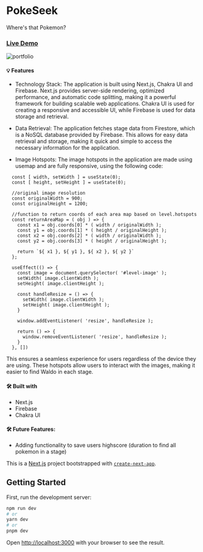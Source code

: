 # PokeSeek
Where's that Pokemon?

### [Live Demo](https://pokeseek.vercel.app/)

![portfolio](docs/pokeseek-desktop.gif)

#### 💡 Features
* Technology Stack:
The application is built using Next.js, Chakra UI and Firebase. Next.js provides server-side rendering, optimized performance, and automatic code splitting, making it a powerful framework for building scalable web applications. Chakra UI is used for creating a responsive and accessible UI, while Firebase is used for data storage and retrieval.

* Data Retrieval:
The application fetches stage data from Firestore, which is a NoSQL database provided by Firebase. This allows for easy data retrieval and storage, making it quick and simple to access the necessary information for the application.

* Image Hotspots:
The image hotspots in the application are made using usemap and are fully responsive, using the following code:
```
  const [ width, setWidth ] = useState(0);
  const [ height, setHeight ] = useState(0);

  //original image resolution
  const originalWidth = 900;
  const originalHeight = 1200;

  //function to return coords of each area map based on level.hotspots
  const returnAreaMap = ( obj ) => {
    const x1 = obj.coords[0] * ( width / originalWidth );
    const y1 = obj.coords[1] * ( height / originalHeight );
    const x2 = obj.coords[2] * ( width / originalWidth );
    const y2 = obj.coords[3] * ( height / originalHeight );

    return `${ x1 }, ${ y1 }, ${ x2 }, ${ y2 }`
  };

  useEffect(() => {
    const image = document.querySelector( '#level-image' );
    setWidth( image.clientWidth );
    setHeight( image.clientHeight );

    const handleResize = () => {
      setWidth( image.clientWidth );
      setHeight( image.clientHeight );
    }

    window.addEventListener( 'resize', handleResize );

    return () => {
      window.removeEventListener( 'resize', handleResize );
    }
  }, [])
```
 This ensures a seamless experience for users regardless of the device they are using. These hotspots allow users to interact with the images, making it easier to find Waldo in each stage.


#### 🛠️ Built with
* Next.js
* Firebase
* Chakra UI


 #### 🛠️ Future Features:
* Adding functionality to save users highscore (duration to find all pokemon in a stage)

This is a [Next.js](https://nextjs.org/) project bootstrapped with [`create-next-app`](https://github.com/vercel/next.js/tree/canary/packages/create-next-app).

## Getting Started

First, run the development server:

```bash
npm run dev
# or
yarn dev
# or
pnpm dev
```

Open [http://localhost:3000](http://localhost:3000) with your browser to see the result.